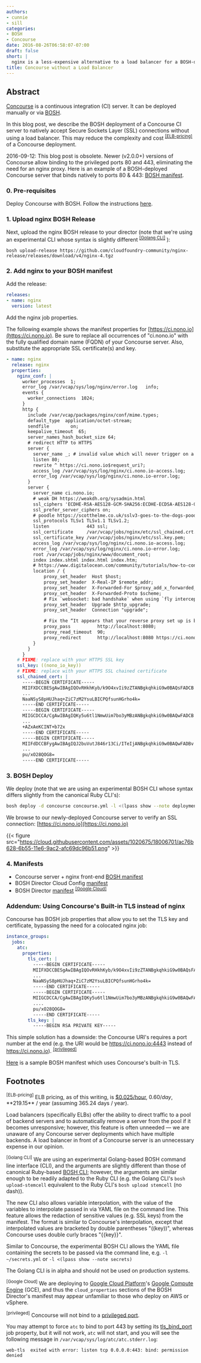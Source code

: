 ```yaml
---
authors:
- cunnie
- sill
categories:
- BOSH
- Concourse
date: 2016-08-26T06:58:07-07:00
draft: false
short: |
  nginx is a less-expensive alternative to a load balancer for a BOSH-deployed Concourse server's SSL termination.
title: Concourse without a Load Balancer
---
```


## Abstract

[Concourse](http://concourse.ci/) is a continuous integration (CI) server. It
can be deployed manually or via
[BOSH](http://concourse.ci/clusters-with-bosh.html).

In this blog post, we describe the BOSH deployment of a Concourse CI server to
natively accept Secure Sockets Layer (SSL) connections without using a load
balancer. This may reduce the complexity and cost
<sup>[[ELB-pricing]](#ELB-pricing)</sup> of a Concourse deployment.

<div class="alert alert-danger" role="alert"> 2016-09-12: This blog post is
obsolete. Newer (v2.0.0+) versions of Concourse allow binding to the privileged
ports 80 and 443, eliminating the need for an nginx proxy. Here is an example
of a BOSH-deployed Concourse server that binds natively to ports 80 & 443: <a
href="https://github.com/cunnie/deployments/blob/62d0ed813879440f656b6e0bd6f984d708c4bff2/concourse-ntp-pdns-gce.yml#L48-L51">BOSH
manifest</a>.  </div>

### 0. Pre-requisites

Deploy Concourse with BOSH. Follow the instructions
[here](http://concourse.ci/clusters-with-bosh.html).

### 1. Upload nginx BOSH Release

Next, upload the nginx BOSH release to your director (note that we're using an
experimental CLI whose syntax is slightly different <sup>[[Golang
CLI]](#golangcli)</sup> ):

```
bosh upload-release https://github.com/cloudfoundry-community/nginx-release/releases/download/v4/nginx-4.tgz
```

### 2. Add nginx to your BOSH manifest

Add the release:

```yaml
releases:
- name: nginx
  version: latest
```

Add the nginx job properties.

The following example shows the manifest properties for
[https://ci.nono.io](https://ci.nono.io). Be sure to replace all occurrences of
"ci.nono.io" with the fully qualified domain name (FQDN) of your Concourse
server. Also, substitute the appropriate SSL certificate(s) and key.

```yaml
- name: nginx
  release: nginx
  properties:
    nginx_conf: |
      worker_processes  1;
      error_log /var/vcap/sys/log/nginx/error.log   info;
      events {
        worker_connections  1024;
      }
      http {
        include /var/vcap/packages/nginx/conf/mime.types;
        default_type  application/octet-stream;
        sendfile        on;
        keepalive_timeout  65;
        server_names_hash_bucket_size 64;
        # redirect HTTP to HTTPS
        server {
          server_name _; # invalid value which will never trigger on a real hostname.
          listen 80;
          rewrite ^ https://ci.nono.io$request_uri?;
          access_log /var/vcap/sys/log/nginx/ci.nono.io-access.log;
          error_log /var/vcap/sys/log/nginx/ci.nono.io-error.log;
        }
        server {
          server_name ci.nono.io;
          # weak DH https://weakdh.org/sysadmin.html
          ssl_ciphers 'ECDHE-RSA-AES128-GCM-SHA256:ECDHE-ECDSA-AES128-GCM-SHA256:ECDHE-RSA-AES256-GCM-SHA384:ECDHE-ECDSA-AES256-GCM-SHA384:DHE-RSA-AES128-GCM-SHA256:DHE-DSS-AES128-GCM-SHA256:kEDH+AESGCM:ECDHE-RSA-AES128-SHA256:ECDHE-ECDSA-AES128-SHA256:ECDHE-RSA-AES128-SHA:ECDHE-ECDSA-AES128-SHA:ECDHE-RSA-AES256-SHA384:ECDHE-ECDSA-AES256-SHA384:ECDHE-RSA-AES256-SHA:ECDHE-ECDSA-AES256-SHA:DHE-RSA-AES128-SHA256:DHE-RSA-AES128-SHA:DHE-DSS-AES128-SHA256:DHE-RSA-AES256-SHA256:DHE-DSS-AES256-SHA:DHE-RSA-AES256-SHA:AES128-GCM-SHA256:AES256-GCM-SHA384:AES128-SHA256:AES256-SHA256:AES128-SHA:AES256-SHA:AES:CAMELLIA:DES-CBC3-SHA:!aNULL:!eNULL:!EXPORT:!DES:!RC4:!MD5:!PSK:!aECDH:!EDH-DSS-DES-CBC3-SHA:!EDH-RSA-DES-CBC3-SHA:!KRB5-DES-CBC3-SHA';
          ssl_prefer_server_ciphers on;
          # poodle https://scotthelme.co.uk/sslv3-goes-to-the-dogs-poodle-kills-off-protocol/
          ssl_protocols TLSv1 TLSv1.1 TLSv1.2;
          listen              443 ssl;
          ssl_certificate     /var/vcap/jobs/nginx/etc/ssl_chained.crt.pem;
          ssl_certificate_key /var/vcap/jobs/nginx/etc/ssl.key.pem;
          access_log /var/vcap/sys/log/nginx/ci.nono.io-access.log;
          error_log /var/vcap/sys/log/nginx/ci.nono.io-error.log;
          root /var/vcap/jobs/nginx/www/document_root;
          index index.shtml index.html index.htm;
          # https://www.digitalocean.com/community/tutorials/how-to-configure-nginx-with-ssl-as-a-reverse-proxy-for-jenkins
          location / {
              proxy_set_header  Host $host;
              proxy_set_header  X-Real-IP $remote_addr;
              proxy_set_header  X-Forwarded-For $proxy_add_x_forwarded_for;
              proxy_set_header  X-Forwarded-Proto $scheme;
              # Fix `websocket: bad handshake` when using `fly intercept`
              proxy_set_header  Upgrade $http_upgrade;
              proxy_set_header  Connection "upgrade";

              # Fix the “It appears that your reverse proxy set up is broken" error.
              proxy_pass          http://localhost:8080;
              proxy_read_timeout  90;
              proxy_redirect      http://localhost:8080 https://ci.nono.io;
          }
        }
      }
    # FIXME: replace with your HTTPS SSL key
    ssl_key: ((nono_io_key))
    # FIXME: replace with your HTTPS SSL chained certificate
    ssl_chained_cert: |
      -----BEGIN CERTIFICATE-----
      MIIFXDCCBESgAwIBAgIQOvRHkhKyb/k9O4xvIi9zZTANBgkqhkiG9w0BAQsFADCB
      ...
      NaaNSyS8pHUJhaq+ZiC7zM2YsuLBICPQfsunHGrho4k=
      -----END CERTIFICATE-----
      -----BEGIN CERTIFICATE-----
      MIIGCDCCA/CgAwIBAgIQKy5u6tl1NmwUim7bo3yMBzANBgkqhkiG9w0BAQwFADCB
      ...
      +AZxAeKCINT+b72x
      -----END CERTIFICATE-----
      -----BEGIN CERTIFICATE-----
      MIIFdDCCBFygAwIBAgIQJ2buVutJ846r13Ci/ITeIjANBgkqhkiG9w0BAQwFADBv
      ...
      pu/xO28QOG8=
      -----END CERTIFICATE-----
```

### 3. BOSH Deploy

We deploy (note that we are using an experimental BOSH CLI whose syntax
differs slightly from the canonical Ruby CLI's):

```sh
bosh deploy -d concourse concourse.yml -l <(lpass show --note deployments)
```

We browse to our newly-deployed Concourse server to verify an SSL connection:
[https://ci.nono.io](https://ci.nono.io)

{{< figure src="https://cloud.githubusercontent.com/assets/1020675/18006701/ac76b628-6b55-11e6-9ac2-afc69dc96b51.png" >}}

### 4. Manifests

* Concourse server + nginx front-end [BOSH
manifest](https://github.com/cunnie/deployments/blob/84900b6067b8d935e86991f428c4f246914082b7/concourse.yml)
* BOSH Director Cloud Config
[manifest](https://github.com/cunnie/deployments/blob/84900b6067b8d935e86991f428c4f246914082b7/cloud-config-gce.yml)
* BOSH Director
[manifest](https://github.com/cunnie/deployments/blob/84900b6067b8d935e86991f428c4f246914082b7/bosh-gce.yml)
<sup>[[Google Cloud]](#google_cloud)</sup>

### Addendum: Using Concourse's Built-in TLS instead of nginx

Concourse has BOSH job properties that allow you to set the TLS key and
certificate, bypassing the need for a colocated nginx job:

```yaml
instance_groups:
  jobs:
    atc:
      properties:
        tls_cert: |
          -----BEGIN CERTIFICATE-----
          MIIFXDCCBESgAwIBAgIQOvRHkhKyb/k9O4xvIi9zZTANBgkqhkiG9w0BAQsFADCB
          ...
          NaaNSyS8pHUJhaq+ZiC7zM2YsuLBICPQfsunHGrho4k=
          -----END CERTIFICATE-----
          -----BEGIN CERTIFICATE-----
          MIIGCDCCA/CgAwIBAgIQKy5u6tl1NmwUim7bo3yMBzANBgkqhkiG9w0BAQwFADCB
          ....
          pu/xO28QOG8=
          -----END CERTIFICATE-----
        tls_key: |
          -----BEGIN RSA PRIVATE KEY-----
```

This simple solution has a downside: the Concourse URI's requires a port number
at the end (e.g. the URI would be https://ci.nono.io:4443 instead of
https://ci.nono.io). <sup>[[privileged]](#privileged)</sup>

[Here](https://github.com/cunnie/deployments/blob/1e9a96203acfd806822834f4d6932225771c834b/concourse.yml)
is a sample BOSH manifest which uses Concourse's built-in TLS.

## Footnotes

<a name="ELB-pricing"><sup>[ELB-pricing]</sup></a> ELB pricing, as of this
writing, is
[$0.025/hour](https://aws.amazon.com/elasticloadbalancing/pricing/), $0.60/day,
**$219.15** / year (assuming 365.24 days / year).

Load balancers (specifically ELBs) offer the ability to direct traffic to a pool
of backend servers and to automatically remove a server from the pool if it
becomes unresponsive; however, this feature is often unneeded &mdash; we are
unaware of any Concourse server deployments which have multiple backends. A load
balancer in front of a Concourse server is an unnecessary expense in our opinion.

<a name="golangcli"><sup>[Golang CLI]</sup></a>
We are using an experimental Golang-based BOSH command line interface (CLI), and
the arguments are slightly different than those of canonical Ruby-based [BOSH
CLI](https://github.com/cloudfoundry/bosh/tree/master/bosh_cli); however, the
arguments are similar enough to be readily adapted to the Ruby CLI (e.g. the
Golang CLI's `bosh upload-stemcell` equivalent to the Ruby CLI's `bosh upload
stemcell` (no dash)).

The new CLI also allows variable interpolation, with the value of the variables
to interpolate passed in via YAML file on the command line. This feature allows
the redaction of sensitive values (e.g. SSL keys) from the manifest. The format
is similar to Concourse's interpolation, except that interpolated values are
bracketed by double parentheses "((key))", whereas Concourse uses double curly
braces "{{key}}".

Similar to Concourse, the experimental BOSH CLI allows the YAML file containing
the secrets to be passed via the command line, e.g. `-l ~/secrets.yml` or
`-l <(lpass show --note secrets)`

The Golang CLI is in alpha and should not be used on production systems.

<a name="google_cloud"><sup>[Google Cloud]</sup></a>
We are deploying to [Google Cloud Platform](https://cloud.google.com/)'s [Google
Compute Engine](https://cloud.google.com/compute/) (GCE), and thus the
`cloud_properties` sections of the BOSH Director's manifest may appear
unfamiliar to those who deploy on AWS or vSphere.

<a name="privileged"><sup>[privileged]</sup></a> Concourse will not bind to a
[privileged
port](http://unix.stackexchange.com/questions/16564/why-are-the-first-1024-ports-restricted-to-the-root-user-only).

You may attempt to force `atc` to bind to port 443 by setting its
[tls_bind_port](https://github.com/concourse/concourse/blob/b0d0c99edb7a1f379c350426d0e71ab16b74da56/jobs/atc/spec#L42-L45)
job property, but it will not work,  `atc` will not start, and you will see the
following message in `/var/vcap/sys/log/atc/atc.stderr.log`:

```
web-tls  exited with error: listen tcp 0.0.0.0:443: bind: permission denied
```
